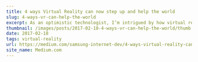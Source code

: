 ```yaml
---
title: 4 ways Virtual Reality can now step up and help the world
slug: 4-ways-vr-can-help-the-world
excerpt: As an optimistic technologist, I’m intrigued by how virtual reality may play a role in improving our lives...
thumbnail: /images/posts/2017-02-18-4-ways-vr-can-help-the-world/thumb.jpg
date: 2017-02-18
tags: virtual-reality
url: https://medium.com/samsung-internet-dev/4-ways-virtual-reality-can-now-step-up-and-help-the-world-bef9a3367e99
site_name: Medium.com
---
```

